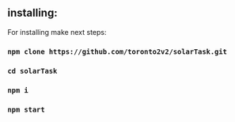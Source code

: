 
## installing:

For installing make next steps:

### `npm clone https://github.com/toronto2v2/solarTask.git`

### `cd solarTask`

### `npm i`

### `npm start`


